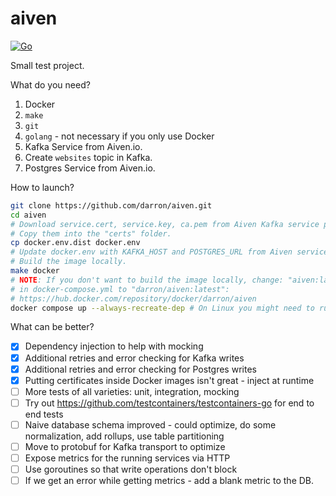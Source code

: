 aiven
============

[![Go](https://github.com/darron/aiven/actions/workflows/ci.yml/badge.svg)](https://github.com/darron/aiven/actions/workflows/ci.yml)

Small test project.

What do you need?

1. Docker
2. `make`
3. `git`
4. `golang` - not necessary if you only use Docker
5. Kafka Service from Aiven.io.
6. Create `websites` topic in Kafka.
6. Postgres Service from Aiven.io.

How to launch?

```bash
git clone https://github.com/darron/aiven.git
cd aiven
# Download service.cert, service.key, ca.pem from Aiven Kafka service page.
# Copy them into the "certs" folder.
cp docker.env.dist docker.env
# Update docker.env with KAFKA_HOST and POSTGRES_URL from Aiven services.
# Build the image locally.
make docker
# NOTE: If you don't want to build the image locally, change: "aiven:latest"
# in docker-compose.yml to "darron/aiven:latest": 
# https://hub.docker.com/repository/docker/darron/aiven
docker compose up --always-recreate-dep # On Linux you might need to run "docker-compose"
```

What can be better?

- [x] Dependency injection to help with mocking
- [x] Additional retries and error checking for Kafka writes
- [x] Additional retries and error checking for Postgres writes
- [x] Putting certificates inside Docker images isn't great - inject at runtime
- [ ] More tests of all varieties: unit, integration, mocking
- [ ] Try out https://github.com/testcontainers/testcontainers-go for end to end tests
- [ ] Naive database schema improved - could optimize, do some normalization, add rollups, use table partitioning
- [ ] Move to protobuf for Kafka transport to optimize
- [ ] Expose metrics for the running services via HTTP
- [ ] Use goroutines so that write operations don't block
- [ ] If we get an error while getting metrics - add a blank metric to the DB.
